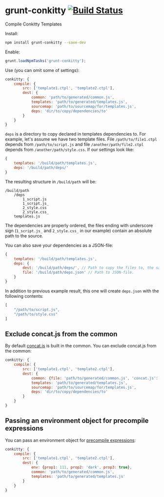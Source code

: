 # grunt-conkitty [![Build Status](https://travis-ci.org/hoho/grunt-conkitty.svg?branch=master)](https://travis-ci.org/hoho/grunt-conkitty)

Compile Conkitty Templates

Install:

```sh
npm install grunt-conkitty --save-dev
```

Enable:

```js
grunt.loadNpmTasks('grunt-conkitty');
```

Use (you can omit some of settings):

```js
conkitty: {
    compile: {
        src: ['template1.ctpl', 'template2.ctpl'],
        dest: {
            common: 'path/to/generated/common.js',
            templates: 'path/to/generated/templates.js',
            sourcemap: 'path/to/sourcemap/for/templates.js',
            deps: 'dir/to/copy/dependencies/to'
        }
    }
}
```

`deps` is a directory to copy declared in templates dependencies to. For
example, let's assume we have two template files. File `/path/to/file1.ctpl`
depends from `/path/to/script.js` and file `/another/path/file2.ctpl` depends
from `/another/path/style.css`. If our settings look like:

```js
{
    templates: '/build/path/templates.js',
    deps: '/build/path/deps/'
}
```

The resulting structure in `/build/path` will be:

    /build/path
        /deps
            1_script.js
            1_script.js_
            2_style.css
            2_style.css_
        templates.js

The dependencies are properly ordered, the files ending with underscore sign
(`1_script.js_` and `2_style.css_` in our example) contain an absolute path
to the source.

You can also save your dependencies as a JSON-file:

```js
{
    templates: '/build/path/templates.js',
    deps: {
        dest: '/build/path/deps/', // Path to copy the files to, the same to the example above.
        file: '/build/path/deps.json' // Path to JSON-file.
    }
}
```

In addition to previous example result, this one will create `deps.json` with
the following contents:
 
```js
[
    "/path/to/script.js",
    "/path/to/style.css"
]
```


## Exclude concat.js from the common

By default [concat.js](https://github.com/hoho/concat.js) is built in the
common. You can exclude concat.js from the common:

```js
conkitty: {
    compile: {
        src: ['template1.ctpl', 'template2.ctpl'],
        dest: {
            common: {file: 'path/to/generated/common.js', 'concat.js': false},
            templates: 'path/to/generated/templates.js',
            sourcemap: 'path/to/sourcemap/for/templates.js',
            deps: 'dir/to/copy/dependencies/to'
        }
    }
}
```

## Passing an environment object for precompile expressions

You can pass an environment object for
[precompile expressions](https://github.com/hoho/conkitty#precompile-expressions):

```js
conkitty: {
    compile: {
        src: ['template1.ctpl', 'template2.ctpl'],
        dest: {
            env: {prop1: 111, prop2: 'dark', prop3: true},
            common: 'path/to/generated/common.js',
            templates: 'path/to/generated/templates.js'
        }
    }
}
```
